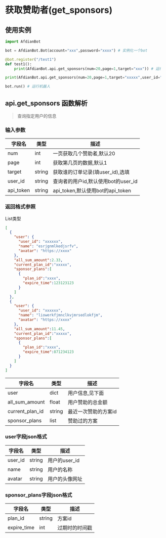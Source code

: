 # 获取赞助者(get_sponsors)
## 使用实例
```python
import AfdianBot

bot = AfdianBot.Bot(account="xxx",password="xxxx") # 实例化一个bot

@bot.register("/test1")
def test1():
    print(AfdianBot.api.get_sponsors(num=20,page=1,target="xxx")) # 运行机器人时可忽略user_id&api_token&target,将自动填入bot的信息

print(AfdianBot.api.get_sponsors(num=20,page=1,target="xxxxx",user_id="xxxx",api_token="xxxx")) # 单用时请传入user_id与api_token与target

bot.run() # 运行机器人
```

## api.get_sponsors 函数解析

> 查询指定用户的信息

### 输入参数
| 字段名       | 类型     | 描述                          |
|-----------|--------|-----------------------------|
| num       | int    | 一页获取几个赞助者,默认20              |
| page      | int    | 获取第几页的数据,默认1                |
| target    | string | 获取谁的订单记录(填user_id),选填       |
| user_id   | string | 查询者的用户id,默认使用bot的user_id    |
| api_token | string | api_token,默认使用bot的api_token |

### 返回格式参照
List类型
```json
[
  {
    "user": {
      "user_id": "xxxxxx",
      "name": "esrjgnmlkedjsrfv",
      "avatar": "https://xxxx"
    },
    "all_sum_amount":2.33,
    "current_plan_id":"xxxxx",
    "sponsor_plans":[
      {
        "plan_id":"xxxx",
        "expire_time":123123123
      }
    ]
  },
  {
    "user": {
      "user_id": "xxxxxx",
      "name": "liowerkfjmnclkvjmrsedlokfjm",
      "avatar": "https://xxxx"
    },
    "all_sum_amount":11.45,
    "current_plan_id":"xxxxx",
    "sponsor_plans":[
      {
        "plan_id":"xxxx",
        "expire_time":871234123
      }
    ]
  }
]

```
| 字段名             | 类型     | 描述          |
|-----------------|--------|-------------|
| user            | dict   | 用户信息,见下面    |
| all_sum_amount  | float  | 用户赞助的总金额    |
| current_plan_id | string | 最近一次赞助的方案id |
| sponsor_plans   | list   | 赞助过的方案      |

### user字段json格式
| 字段名     | 类型     | 描述         |
|---------|--------|------------|
| user_id | string | 用户的user_id |
| name    | string | 用户的名称      |
| avatar  | string | 用户的头像网址    |

### sponsor_plans字段json格式
| 字段名         | 类型     | 描述      |
|-------------|--------|---------|
| plan_id     | string | 方案id    |
| expire_time | int    | 过期时的时间戳 |